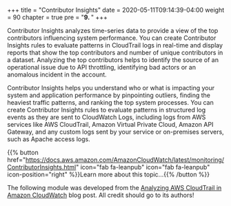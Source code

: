 +++
title = "Contributor Insights"
date = 2020-05-11T09:14:39-04:00
weight = 90
chapter = true
pre = "<b>9. </b>"
+++

Contributor Insights analyzes time-series data to provide a view of the top contributors influencing system performance. You can create Contributor Insights rules to evaluate patterns in CloudTrail logs in real-time and display reports that show the top contributors and number of unique contributors in a dataset. Analyzing the top contributors helps to identify the source of an operational issue due to API throttling, identifying bad actors or an anomalous incident in the account.

Contributor Insights helps you understand who or what is impacting your system and application performance by pinpointing outliers, finding the heaviest traffic patterns, and ranking the top system processes. You can create Contributor Insights rules to evaluate patterns in structured log events as they are sent to CloudWatch Logs, including logs from AWS services like AWS CloudTrail, Amazon Virtual Private Cloud, Amazon API Gateway, and any custom logs sent by your service or on-premises servers, such as Apache access logs. 


{{% button href="https://docs.aws.amazon.com/AmazonCloudWatch/latest/monitoring/ContributorInsights.html" icon="fab fa-leanpub" icon="fab fa-leanpub" icon-position="right"  %}}Learn more about this topic...{{% /button %}}

The following module was developed from the [Analyzing AWS CloudTrail in Amazon CloudWatch](https://aws.amazon.com/blogs/mt/analyzing-cloudtrail-in-cloudwatch/) blog post. All credit should go to its authors!
